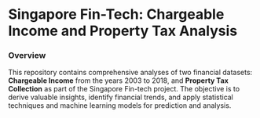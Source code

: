 # Singapore Fin-Tech: Chargeable Income and Property Tax Analysis

### Overview

This repository contains comprehensive analyses of two financial datasets: **Chargeable Income** from the years 2003 to 2018, and **Property Tax Collection** as part of the Singapore Fin-tech project. The objective is to derive valuable insights, identify financial trends, and apply statistical techniques and machine learning models for prediction and analysis.
